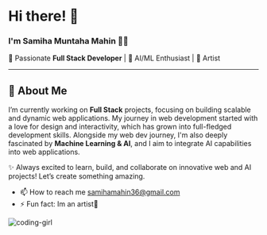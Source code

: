 # Hi there! 👋

### I'm Samiha Muntaha Mahin 👩‍💻

🚀 Passionate **Full Stack Developer** | 🤖 AI/ML Enthusiast  | 🎨 Artist

---

## 🚀 About Me
I’m currently working on **Full Stack** projects, focusing on building scalable and dynamic web applications. My journey in web development started with a love for design and interactivity, which has grown into full-fledged development skills. Alongside my web dev journey, I'm also deeply fascinated by **Machine Learning & AI**, and I aim to integrate AI capabilities into web applications.


✨ Always excited to learn, build, and collaborate on innovative web and AI projects! Let’s create something amazing. 


- 📫 How to reach me samihamahin36@gmail.com
- ⚡ Fun fact: Im an artist🎨


![coding-girl](https://github.com/user-attachments/assets/c43e20a8-a080-431c-9053-0a3012739e00)
